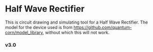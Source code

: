 # Half Wave Rectifier
This is circuit drawing and simulating tool for a Half Wave Rectifier. The model for the device used is from https://github.com/quantum-corn/model_library, without which this will not work.

### v3.0
